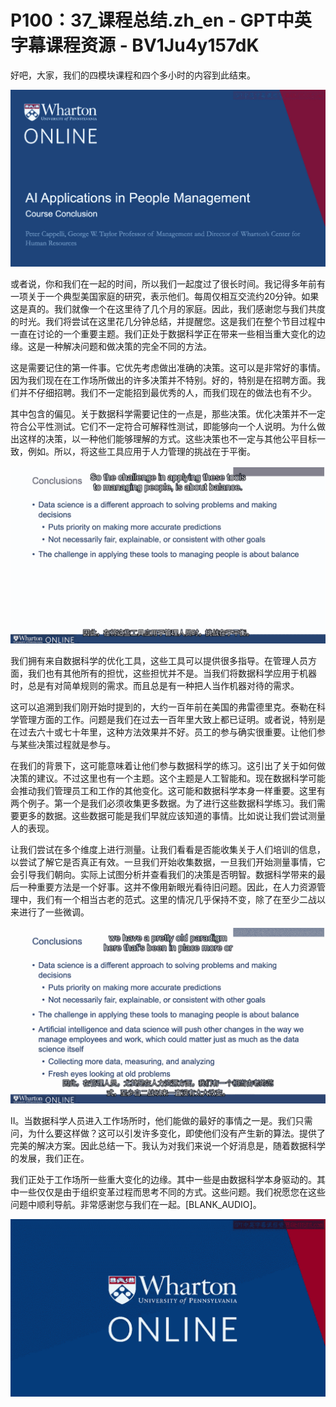 # P100：37_课程总结.zh_en - GPT中英字幕课程资源 - BV1Ju4y157dK

好吧，大家，我们的四模块课程和四个多小时的内容到此结束。

![](img/73076432b81e2a9c5884897a7165382e_1.png)

或者说，你和我们在一起的时间，所以我们一起度过了很长时间。我记得多年前有一项关于一个典型美国家庭的研究，表示他们。每周仅相互交流约20分钟。如果这是真的。我们就像一个在这里待了几个月的家庭。因此，我们感谢您与我们共度的时光。我们将尝试在这里花几分钟总结，并提醒您。这是我们在整个节目过程中一直在讨论的一个重要主题。我们正处于数据科学正在带来一些相当重大变化的边缘。这是一种解决问题和做决策的完全不同的方法。

这是需要记住的第一件事。它优先考虑做出准确的决策。这可以是非常好的事情。因为我们现在在工作场所做出的许多决策并不特别。好的，特别是在招聘方面。我们并不仔细招聘。我们不一定能招到最优秀的人，而我们现在的做法也有不少。

其中包含的偏见。关于数据科学需要记住的一点是，那些决策。优化决策并不一定符合公平性测试。它们不一定符合可解释性测试，即能够向一个人说明。为什么做出这样的决策，以一种他们能够理解的方式。这些决策也不一定与其他公平目标一致，例如。所以，将这些工具应用于人力管理的挑战在于平衡。

![](img/73076432b81e2a9c5884897a7165382e_3.png)

我们拥有来自数据科学的优化工具，这些工具可以提供很多指导。在管理人员方面，我们也有其他所有的担忧，这些担忧并不是。当我们将数据科学应用于机器时，总是有对简单规则的需求。而且总是有一种把人当作机器对待的需求。

这可以追溯到我们刚开始时提到的，大约一百年前在美国的弗雷德里克。泰勒在科学管理方面的工作。问题是我们在过去一百年里大致上都已证明。或者说，特别是在过去六十或七十年里，这种方法效果并不好。员工的参与确实很重要。让他们参与某些决策过程就是参与。

在我们的背景下，这可能意味着让他们参与数据科学的练习。这引出了关于如何做决策的建议。不过这里也有一个主题。这个主题是人工智能和。现在数据科学可能会推动我们管理员工和工作的其他变化。这可能和数据科学本身一样重要。这里有两个例子。第一个是我们必须收集更多数据。为了进行这些数据科学练习。我们需要更多的数据。这些数据可能是我们早就应该知道的事情。比如说让我们尝试测量人的表现。

让我们尝试在多个维度上进行测量。让我们看看是否能收集关于人们培训的信息，以尝试了解它是否真正有效。一旦我们开始收集数据，一旦我们开始测量事情，它会引导我们朝向。实际上试图分析并查看我们的决策是否明智。数据科学带来的最后一种重要方法是一个好事。这并不像用新眼光看待旧问题。因此，在人力资源管理中，我们有一个相当古老的范式。这里的情况几乎保持不变，除了在至少二战以来进行了一些微调。



![](img/73076432b81e2a9c5884897a7165382e_5.png)

II。当数据科学人员进入工作场所时，他们能做的最好的事情之一是。我们只需问，为什么要这样做？这可以引发许多变化，即使他们没有产生新的算法。提供了完美的解决方案。因此总结一下。我认为对我们来说一个好消息是，随着数据科学的发展，我们正在。

我们正处于工作场所一些重大变化的边缘。其中一些是由数据科学本身驱动的。其中一些仅仅是由于组织变革过程而思考不同的方式。这些问题。我们祝愿您在这些问题中顺利导航。非常感谢您与我们在一起。[BLANK_AUDIO]。



![](img/73076432b81e2a9c5884897a7165382e_7.png)
